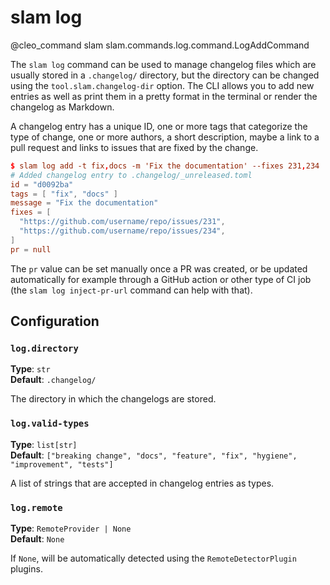 # slam log

@cleo_command slam slam.commands.log.command.LogAddCommand

The `slam log` command can be used to manage changelog files which are usually stored in a `.changelog/` directory,
but the directory can be changed using the `tool.slam.changelog-dir` option. The CLI allows you to add new entries
as well as print them in a pretty format in the terminal or render the changelog as Markdown.

A changelog entry has a unique ID, one or more tags that categorize the type of change, one or more authors,
a short description, maybe a link to a pull request and links to issues that are fixed by the change.

```toml
$ slam log add -t fix,docs -m 'Fix the documentation' --fixes 231,234
# Added changelog entry to .changelog/_unreleased.toml
id = "d0092ba"
tags = [ "fix", "docs" ]
message = "Fix the documentation"
fixes = [
  "https://github.com/username/repo/issues/231",
  "https://github.com/username/repo/issues/234",
]
pr = null
```

The `pr` value can be set manually once a PR was created, or be updated automatically for example through a GitHub
action or other type of CI job (the `slam log inject-pr-url` command can help with that).

## Configuration

### `log.directory`

__Type__: `str`  
__Default__: `.changelog/`

The directory in which the changelogs are stored.

### `log.valid-types`

__Type__: `list[str]`  
__Default__: `["breaking change", "docs", "feature", "fix", "hygiene", "improvement", "tests"]`

A list of strings that are accepted in changelog entries as types.

### `log.remote`

__Type__: `RemoteProvider | None`  
__Default__: `None`

If `None`, will be automatically detected using the `RemoteDetectorPlugin` plugins.
